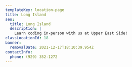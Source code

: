 ```yaml
---
templateKey: location-page
title: Long Island
seo:
  title: Long Island
  description: |
    Learn coding in-person with us at Upper East Side!
classLocationId: 18
banner:
  removalDate: 2021-12-17T18:10:39.954Z
contactInfo:
  phone: (929) 352-1272
---
```

